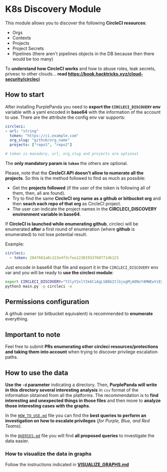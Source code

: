 # K8s Discovery Module
This module allows you to discover the following **CircleCI resources**:
- Orgs
- Contexts
- Projects
- Project Secrets
- Pipelines (there aren't pipelines objects in the DB because then there would be too many)

To **understand how CircleCI works** and how to abuse roles, leak secrets, privesc to other clouds... **read https://book.hacktricks.xyz/cloud-security/circleci**


## How to start
After installing PurplePanda you need to **export the `CIRCLECI_DISCOVERY` env** variable with a yaml encoded in **base64** with the information of the account to use.
There are the attribute the config env var supports:
```yaml
circleci:
- url: "string"
  token: "https://ci.example.com"
  org_slug: "github/org_name"
  projects: ["repo1", "repo2"]

# token is manadory, url, org_slug and projects are optional
```

The **only mandatory param is `token`** the others are optional.

Please, note that the **CircleCI API doesn't allow to numerate all the projects**. So this is the method followed to find as much as possible:
- Get the **projects followed** (if the user of the token is following all of them, then, all are found).
- Try to find the same **CircleCI org name as a github or bitbucket org** and then **seach each repo of that org** as CircleCI project.
- The user can indicate the project names in the **CIRCLECI_DISCOVERY environment variable in base64**.

If **CircleCI is launched while enumerating github**, circleci will be enumerated **after** a first round of enumeration (where **github** is enumerated) to not lose potential result.

Example:
```yaml
circleci:
  - token: 2047681a0c123e4f3cfea12301933768771db123
```
Just encode in base64 that file and export it in the `CIRCLECI_DISCOVERY` env var and you will be ready to **use the circleci module**:
```bash
export CIRCLECI_DISCOVERY="Y2lyY2xlY2k6CiAgLSB0b2tlbjogMjA0NzY4MWEwYzEyM2U0ZjNjZmVhMTIzMDE5MzM3Njg3NzFkYjEyMwo="
python3 main.py -p circleci -e
```

## Permissions configuration
A github owner (or bitbucket equivalent) is recommended to **enumerate** everything.

## Important to note
Feel free to submit **PRs enumerating other circleci resources/protections and taking them into account** when trying to discover privilege escalation paths.

## How to use the data
**Use the `-d` parameter** indicating a directory. Then, **PurplePanda will write in this directory several interesting analysis** in `csv` format of the information obtained from all the platforms. The recommendation is to **find interesting and unexpected things in those files** and then move to **analyze those interesting cases with the graphs**.

In the [`HOW_TO_USE.md`](./HOW_TO_USE.md) file you can find the **best queries to perform an investigation on how to escalate privileges** (*for Purple, Blue, and Red Teams*).

In the [`QUERIES.md`](./QUERIES.md) file you will find **all proposed queries** to investigate the data easier.

### How to visualize the data in graphs
Follow the instructions indicated in **[VISUALIZE_GRAPHS.md](https://github.com/carlospolop/PurplePanda/blob/master/VISUALIZE_GRAPHS.md)**
